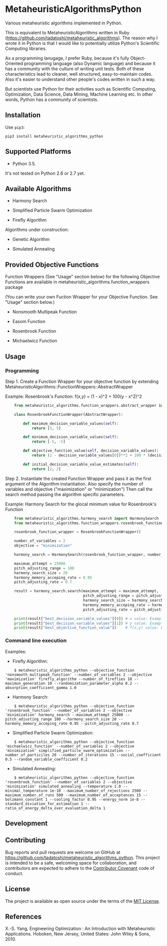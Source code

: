 # MetaheuristicAlgorithmsPython

Various metaheuristic algorithms implemented in Python.

This is equivalent to MetaheuristicAlgorithms written in Ruby (https://github.com/tadatoshi/metaheuristic_algorithms). The reason why I wrote it in Python is that I would like to potentially utilize Python's Scientific Computing libraries. 

As a programming lanugage, I prefer Ruby, because it's fully Object-Oriented programming language (also Dynamic language) and because it has a community with the culture of writing unit tests. Both of these characteristics lead to cleaner, well structured, easy-to-maintain codes. Also it's easier to understand other people's codes written in such a way. 

But scientists use Python for their activities such as Scientific Computing, Optimization, Data Science, Data Mining, Machine Learning etc. In other words, Python has a community of scientists.  

## Installation

Use ``pip3``:

```
pip3 install metaheuristic_algorithms_python
```

## Supported Platforms

* Python 3.5. 

It's not tested on Python 2.6 or 2.7 yet. 

## Available Algorithms

* Harmony Search

* Simplified Particle Swarm Optimization

* Firefly Algorithm

Algorithms under construction:

* Genetic Algorithm

* Simulated Annealing

## Provided Objective Functions

Function Wrappers (See "Usage" section below) for the following Objective Functions are available in metaheuristic_algorithms.function_wrappers package

(You can write your own Fuction Wrapper for your Objective Function. See "Usage" section below.)

* Nonsmooth Multipeak Function

* Easom Function

* Rosenbrook Function

* Michaelwicz Function

## Usage

### Programming

Step 1. Create a Function Wrapper for your objective function by extending MetaheuristicAlgorithms::FunctionWrappers::AbstractWrapper

   Example: Rosenbrook's Function: f(x,y) = (1 - x)^2 + 100(y - x^2)^2

```python
    from metaheuristic_algorithms.function_wrappers.abstract_wrapper import AbstractWrapper

    class RosenbrookFunctionWrapper(AbstractWrapper):

        def maximum_decision_variable_values(self):
            return [5, 5]

        def minimum_decision_variable_values(self):
            return [-5, -5]

        def objective_function_value(self, decision_variable_values):
            return (1 - decision_variable_values[0])**2 + 100 * (decision_variable_values[1] - decision_variable_values[0]**2)**2

        def initial_decision_variable_value_estimates(self):
            return [2, 2]
```

Step 2. Instantiate the created Function Wrapper and pass it as the first argument of the Algorithm instantiation. 
        Also specify the number of variables and objective ("maximization" or "minimization")
        Then call the search method passing the algorithm specific parameters. 

   Example: Harmony Search for the glocal minimum value for Rosenbrook's Function

```python
    from metaheuristic_algorithms.harmony_search import HarmonySearch
    from metaheuristic_algorithms.function_wrappers.rosenbrook_function_wrapper import RosenbrookFunctionWrapper

    rosenbrook_function_wrapper = RosenbrookFunctionWrapper()

    number_of_variables = 2
    objective = "minimization"

    harmony_search = HarmonySearch(rosenbrook_function_wrapper, number_of_variables, objective)

    maximum_attempt = 25000
    pitch_adjusting_range = 100
    harmony_search_size = 20
    harmony_memory_acceping_rate = 0.95
    pitch_adjusting_rate = 0.7

    result = harmony_search.search(maximum_attempt = maximum_attempt, 
                                   pitch_adjusting_range = pitch_adjusting_range, 
                                   harmony_search_size = harmony_search_size, 
                                   harmony_memory_acceping_rate = harmony_memory_acceping_rate, 
                                   pitch_adjusting_rate = pitch_adjusting_rate)

    print(result["best_decision_variable_values"][0]) # x value: Example: 1.0112
    print(result["best_decision_variable_values"][1]) # y value: Example: 0.9988
    print(result["best_objective_function_value"])    # f(x,y) value: Example: 0.0563    
```

### Command line execution

Examples: 

* Firefly Algorithm:
```
    $ metaheuristic_algorithms_python --objective_function 'nonsmooth_multipeak_function' --number_of_variables 2 --objective 'maximization' firefly_algorithm --number_of_fireflies 10 --maximun_generation 10 --randomization_parameter_alpha 0.2 --absorption_coefficient_gamma 1.0
```    

* Harmony Search:
```
    $ metaheuristic_algorithms_python --objective_function 'rosenbrook_function' --number_of_variables 2 --objective 'minimization' harmony_search --maximum_attempt 25000 --pitch_adjusting_range 100 --harmony_search_size 20 --harmony_memory_acceping_rate 0.95 --pitch_adjusting_rate 0.7
```    

* Simplified Particle Swarm Optimization:
```
    $ metaheuristic_algorithms_python --objective_function 'michaelwicz_function' --number_of_variables 2 --objective 'minimization' simplified_particle_swarm_optimization --number_of_particiles 20 --number_of_iterations 15 --social_coefficient 0.5 --random_variable_coefficient 0.2
```    

* Simulated Annealing:
```
    $ metaheuristic_algorithms_python --objective_function 'rosenbrook_function' --number_of_variables 2 --objective 'minimization' simulated_annealing --temperature 1.0 --minimal_temperature 1e-10 --maximum_number_of_rejections 2500 --maximum_number_of_runs 500 --maximum_number_of_acceptances 15 --bolzmann_constant 1 --cooling_factor 0.95 --energy_norm 1e-8 --standard_diviation_for_estimation 1 --ratio_of_energy_delta_over_evaluation_delta 1
```

## Development



## Contributing

Bug reports and pull requests are welcome on GitHub at https://github.com/tadatoshi/metaheuristic_algorithms_python. This project is intended to be a safe, welcoming space for collaboration, and contributors are expected to adhere to the [Contributor Covenant](contributor-covenant.org) code of conduct.


## License

The project is available as open source under the terms of the [MIT License](http://opensource.org/licenses/MIT).

## References

X.-S. Yang, Engineering Optimization : An Introduction with Metaheuristic Applications. Hoboken, New Jersey, United States: John Wiley & Sons, 2010.

